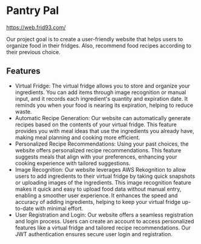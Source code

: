 # Pantry Pal 
https://web.frid93.com/ 

Our project goal is to create a user-friendly website that helps users to organize food in their fridges. Also, recommend food recipes according to their previous choice.

## Features
- Virtual Fridge: The virtual fridge allows you to store and organize your ingredients. You can add items through image recognition or manual input, and it records each ingredient's quantity and expiration date. It reminds you when your food is nearing its expiration, helping to reduce waste.
- Automatic Recipe Generation: Our website can automatically generate recipes based on the contents of your virtual fridge. This feature provides you with meal ideas that use the ingredients you already have, making meal planning and cooking more efficient.
- Personalized Recipe Recommendations: Using your past choices, the website offers personalized recipe recommendations. This feature suggests meals that align with your preferences, enhancing your cooking experience with tailored suggestions.
- Image Recognition: Our website leverages AWS Rekognition to allow users to add ingredients to their virtual fridge by taking quick snapshots or uploading images of the ingredients. This image recognition feature makes it quick and easy to upload food data without manual entry, enabling a smoother user experience. It enhances the speed and accuracy of adding ingredients, helping to keep your virtual fridge up-to-date with minimal effort.
- User Registration and Login: Our website offers a seamless registration and login process. Users can create an account to access personalized features like a virtual fridge and tailored recipe recommendations. Our JWT authentication ensures secure user login and registration.





